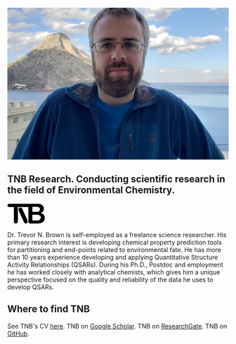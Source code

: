 ![TNB Kalymnos 2018](./images/tnb_pic01.jpg)

## TNB Research. Conducting scientific research in the field of Environmental Chemistry.
![TNB Research](./images/tnb_logo.png)

Dr. Trevor N. Brown is self-employed as a freelance science researcher. His primary research interest is developing chemical property prediction tools for partitioning and end-points related to environmental fate. He has more than 10 years experience developing and applying Quantitative Structure Activity Relationships (QSARs). During his Ph.D., Postdoc and employment he has worked closely with analytical chemists, which gives him a unique perspective focused on the quality and reliability of the data he uses to develop QSARs.

## Where to find TNB

See TNB's CV [here](./tnb_cv.md).
TNB on [Google Scholar](https://scholar.google.ca/citations?user=RhJqoXkAAAAJ&hl=en).
TNB on [ResearchGate](https://www.researchgate.net/profile/Trevor_Brown).
TNB on [GitHub](https://github.com/tnbrowncontam).

